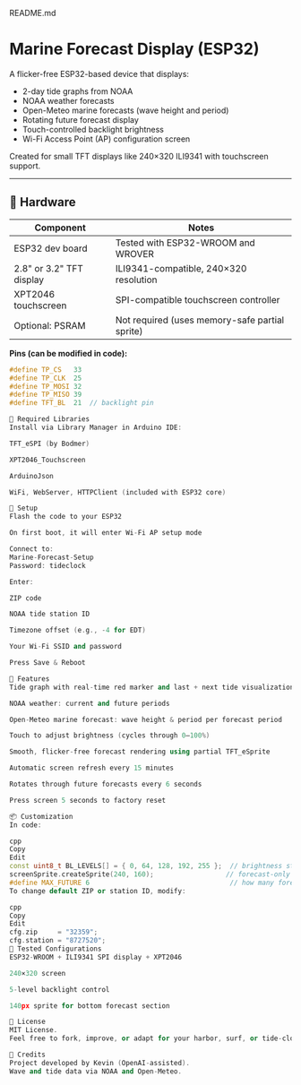 README.md
# Marine Forecast Display (ESP32)

A flicker-free ESP32-based device that displays:
- 2-day tide graphs from NOAA
- NOAA weather forecasts
- Open-Meteo marine forecasts (wave height and period)
- Rotating future forecast display
- Touch-controlled backlight brightness
- Wi-Fi Access Point (AP) configuration screen

Created for small TFT displays like 240×320 ILI9341 with touchscreen support.

---

## 🔧 Hardware

| Component                | Notes                                      |
|--------------------------|--------------------------------------------|
| ESP32 dev board          | Tested with ESP32-WROOM and WROVER         |
| 2.8" or 3.2" TFT display | ILI9341-compatible, 240×320 resolution     |
| XPT2046 touchscreen      | SPI-compatible touchscreen controller      |
| Optional: PSRAM          | Not required (uses memory-safe partial sprite) |

**Pins (can be modified in code):**

```cpp
#define TP_CS   33
#define TP_CLK  25
#define TP_MOSI 32
#define TP_MISO 39
#define TFT_BL  21  // backlight pin

🧰 Required Libraries
Install via Library Manager in Arduino IDE:

TFT_eSPI (by Bodmer)

XPT2046_Touchscreen

ArduinoJson

WiFi, WebServer, HTTPClient (included with ESP32 core)

🚀 Setup
Flash the code to your ESP32

On first boot, it will enter Wi-Fi AP setup mode

Connect to:
Marine-Forecast-Setup
Password: tideclock

Enter:

ZIP code

NOAA tide station ID

Timezone offset (e.g., -4 for EDT)

Your Wi-Fi SSID and password

Press Save & Reboot

🌊 Features
Tide graph with real-time red marker and last + next tide visualization

NOAA weather: current and future periods

Open-Meteo marine forecast: wave height & period per forecast period

Touch to adjust brightness (cycles through 0–100%)

Smooth, flicker-free forecast rendering using partial TFT_eSprite

Automatic screen refresh every 15 minutes

Rotates through future forecasts every 6 seconds

Press screen 5 seconds to factory reset

📦 Customization
In code:

cpp
Copy
Edit
const uint8_t BL_LEVELS[] = { 0, 64, 128, 192, 255 };  // brightness steps
screenSprite.createSprite(240, 160);                  // forecast-only sprite
#define MAX_FUTURE 6                                   // how many forecasts to store
To change default ZIP or station ID, modify:

cpp
Copy
Edit
cfg.zip     = "32359";
cfg.station = "8727520";
🧪 Tested Configurations
ESP32-WROOM + ILI9341 SPI display + XPT2046

240×320 screen

5-level backlight control

140px sprite for bottom forecast section

📄 License
MIT License.
Feel free to fork, improve, or adapt for your harbor, surf, or tide-clock projects 🌊

💬 Credits
Project developed by Kevin (OpenAI-assisted).
Wave and tide data via NOAA and Open-Meteo.


